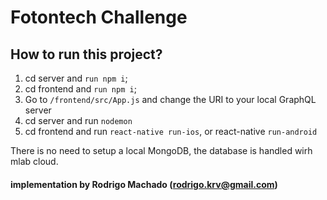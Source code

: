 # Fotontech Challenge


## How to run this project?
1. cd server and `run npm i`;
2. cd frontend and `run npm i`;
3. Go to `/frontend/src/App.js` and change the URI to your local GraphQL server
4. cd server and run `nodemon`
5. cd frontend and run `react-native run-ios`, or react-native `run-android`

There is no need to setup a local MongoDB, the database is handled wirh mlab cloud.


#### implementation by Rodrigo Machado (rodrigo.krv@gmail.com)

